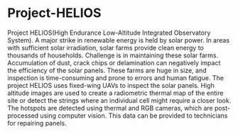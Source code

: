 # Project-HELIOS
Project HELIOS(High Endurance
Low-Altitude Integrated Observatory System). A major strike in renewable energy is held by
solar power. In areas with sufficient solar irradiation, solar farms provide clean energy to
thousands of households. Challenge is in maintaining these solar farms. Accumulation of dust,
crack chips or delamination can negatively impact the efficiency of the solar panels. These farms
are huge in size, and inspection is time-consuming and prone to errors and human fatigue. The
project HELIOS uses fixed-wing UAVs to inspect the solar panels. High altitude images are used
to create a radiometric thermal map of the entire site or detect the strings where an individual cell
might require a closer look. The hotspots are detected using thermal and RGB cameras, which
are post-processed using computer vision. This data can be provided to technicians for repairing
panels.
